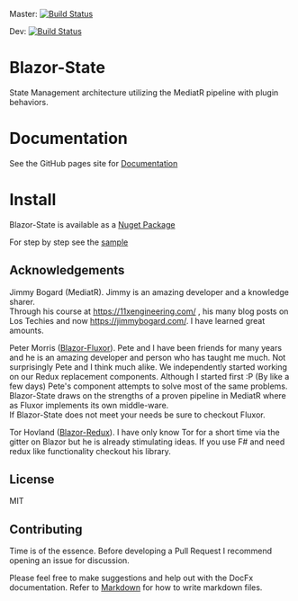 Master: 
[![Build Status](https://timewarpenterprises.visualstudio.com/Blazor-State/_apis/build/status/Blazor-State-CI-Master-Yaml)](https://timewarpenterprises.visualstudio.com/Blazor-State/_build/latest?definitionId=7)

Dev:
[![Build Status](https://timewarpenterprises.visualstudio.com/Blazor-State/_apis/build/status/Blazor-State-CI-Dev-Yaml)](https://timewarpenterprises.visualstudio.com/Blazor-State/_build/latest?definitionId=6)

# Blazor-State

State Management architecture utilizing the MediatR pipeline with plugin behaviors.

# Documentation

See the GitHub pages site for [Documentation](https://timewarpengineering.github.io/blazor-state/)

# Install

Blazor-State is available as a [Nuget Package](https://www.nuget.org/packages/Blazor-State/)

For step by step see the [sample](https://timewarpengineering.github.io/blazor-state/samples/BlazorStateSample/README.html)

## Acknowledgements
Jimmy Bogard (MediatR). Jimmy is an amazing developer and a knowledge sharer.  
Through his course at https://11xengineering.com/ , 
his many blog posts on Los Techies and now https://jimmybogard.com/. 
I have learned great amounts.

Peter Morris ([Blazor-Fluxor](https://github.com/mrpmorris/blazor-fluxor)). Pete and I 
have been friends for many years and he is an amazing developer and person who has taught me much.
Not surprisingly Pete and I think much alike. 
We independently started working on our Redux replacement
components. Although I started first :P (By like a few days)
Pete's component attempts to solve most of the same problems.
Blazor-State draws on the strengths of a proven pipeline in MediatR where as Fluxor 
implements its own middle-ware.  
If Blazor-State does not meet your needs be sure to checkout Fluxor.

Tor Hovland ([Blazor-Redux](https://github.com/torhovland/blazor-redux)).
I have only know Tor for a short time via the gitter on Blazor but he is already stimulating ideas.
If you use F# and need redux like functionality checkout his library.


## License

MIT

## Contributing

Time is of the essence.  Before developing a Pull Request I recommend opening an issue for discussion.

Please feel free to make suggestions and help out with the DocFx documentation.
Refer to [Markdown](http://daringfireball.net/projects/markdown/) for how to write markdown files.
